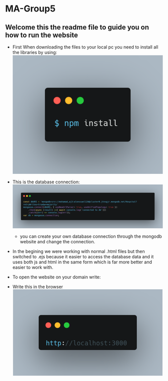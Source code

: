 # MA-Group5
## Welcome this the readme file to guide you on how to run the website

* First When downloading the files to your local pc you need to install all the libraries by using:
![How to install the packages](/public/images/carbon.png)

* This is the database connection: 
 ![Database connection](/public/images/carbon1.png)
  * you can create your own database connection through the mongodb website and change the connection.

 * In the begining we were working with normal .html files but then switched to .ejs because it easier to access the database data and it uses both js and html in the same form which is far more better and easier to work with.

 * To open the website on your domain write:
 * Write this in the browser
 ![Open the website](/public/images/carbon2.png)
